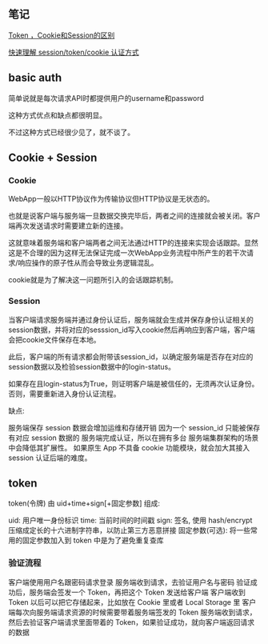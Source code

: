 ## 笔记

[Token ，Cookie和Session的区别](http://blog.csdn.net/Jmilk/article/details/55686267?locationNum=9&fps=1#cookie)

[快速理解 session/token/cookie 认证方式](http://blog.csdn.net/Jmilk/article/details/55686267?locationNum=9&fps=1#cookie)

## basic auth

简单说就是每次请求API时都提供用户的username和password

这种方式优点和缺点都很明显。

不过这种方式已经很少见了，就不谈了。

## Cookie + Session

### Cookie

WebApp一般以HTTP协议作为传输协议但HTTP协议是无状态的。

也就是说客户端与服务端一旦数据交换完毕后，两者之间的连接就会被关闭。客户端再次发送请求时需要建立新的连接。

这就意味着服务端和客户端两者之间无法通过HTTP的连接来实现会话跟踪。显然这是不合理的因为这样无法保证完成一次WebApp业务流程中所产生的若干次请求/响应操作的原子性从而会导致业务逻辑混乱。

cookie就是为了解决这一问题所引入的会话跟踪机制。

### Session

当客户端请求服务端并通过身份认证后，服务端就会生成并保存身份认证相关的session数据，并将对应的sesssion_id写入cookie然后再响应到客户端，客户端会把cookie文件保存在本地。

此后，客户端的所有请求都会附带该session_id，以确定服务端是否存在对应的session数据以及检验session数据中的login-status。

如果存在且login-status为True，则证明客户端是被信任的，无须再次认证身份。否则，需要重新进入身份认证流程。

缺点:

服务端保存 session 数据会增加运维和存储开销
因为一个 session_id 只能被保存有对应 session 数据的 服务端完成认证，所以在拥有多台 服务端集群架构的场景中会降低其扩展性。
如果原生 App 不具备 cookie 功能模块，就会加大其接入 session 认证后端的难度。

## token

token(令牌) 由 uid+time+sign[+固定参数] 组成:

uid: 用户唯一身份标识
time: 当前时间的时间戳
sign: 签名, 使用 hash/encrypt 压缩成定长的十六进制字符串，以防止第三方恶意拼接
固定参数(可选): 将一些常用的固定参数加入到 token 中是为了避免重复查库

### 验证流程

客户端使用用户名跟密码请求登录
服务端收到请求，去验证用户名与密码
验证成功后，服务端会签发一个 Token，再把这个 Token 发送给客户端
客户端收到 Token 以后可以把它存储起来，比如放在 Cookie 里或者 Local Storage 里
客户端每次向服务端请求资源的时候需要带着服务端签发的 Token
服务端收到请求，然后去验证客户端请求里面带着的 Token，如果验证成功，就向客户端返回请求的数据